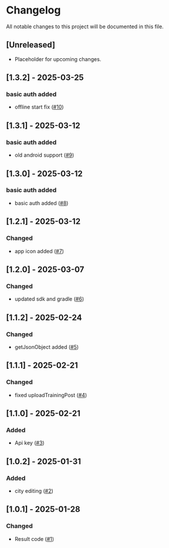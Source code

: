 # Changelog

All notable changes to this project will be documented in this file.

## [Unreleased]
- Placeholder for upcoming changes.

## [1.3.2] - 2025-03-25
### basic auth added
- offline start fix  ([#10](https://github.com/mkizhevsk/tiny_fitness_android/pull/10))

## [1.3.1] - 2025-03-12
### basic auth added
- old android support  ([#9](https://github.com/mkizhevsk/tiny_fitness_android/pull/9))

## [1.3.0] - 2025-03-12
### basic auth added
- basic auth added  ([#8](https://github.com/mkizhevsk/tiny_fitness_android/pull/8))

## [1.2.1] - 2025-03-12
### Changed
- app icon added  ([#7](https://github.com/mkizhevsk/tiny_fitness_android/pull/7))

## [1.2.0] - 2025-03-07
### Changed
- updated sdk and gradle  ([#6](https://github.com/mkizhevsk/tiny_fitness_android/pull/6))

## [1.1.2] - 2025-02-24
### Changed
- getJsonObject added  ([#5](https://github.com/mkizhevsk/tiny_fitness_android/pull/5))

## [1.1.1] - 2025-02-21
### Changed
- fixed uploadTrainingPost  ([#4](https://github.com/mkizhevsk/tiny_fitness_android/pull/4))

## [1.1.0] - 2025-02-21
### Added
- Api key  ([#3](https://github.com/mkizhevsk/tiny_fitness_android/pull/3))

## [1.0.2] - 2025-01-31
### Added
- city editing  ([#2](https://github.com/mkizhevsk/tiny_fitness_android/pull/2))

## [1.0.1] - 2025-01-28
### Changed
- Result code ([#1](https://github.com/mkizhevsk/tiny_fitness_android/pull/1))
